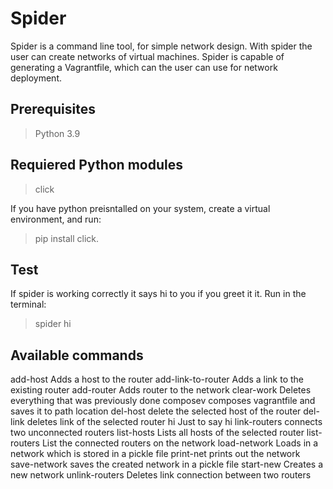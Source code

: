 # Spider

Spider is a command line tool, for simple network design. With spider the user can create networks of virtual machines. Spider is capable of generating a Vagrantfile, which can the user can use for network deployment.

## Prerequisites
 > Python 3.9
## Requiered Python modules
> click

If you have python preisntalled on your system, create a virtual environment, and run:
> pip install click.

## Test
If spider is working correctly it says hi to you if you greet it it.
Run in the terminal:
> spider hi

## Available commands
  add-host            Adds a host to the router
  add-link-to-router  Adds a link to the existing router
  add-router          Adds router to the network
  clear-work          Deletes everything that was previously done
  composev            composes vagrantfile and saves it to path location
  del-host            delete the selected host of the router
  del-link            deletes link of the selected router
  hi                  Just to say hi
  link-routers        connects two unconnected routers
  list-hosts          Lists all hosts of the selected router
  list-routers        List the connected routers on the network
  load-network        Loads in a network which is stored in a pickle file
  print-net           prints out the network
  save-network        saves the created network in a pickle file
  start-new           Creates a new network
  unlink-routers      Deletes link connection between two routers
